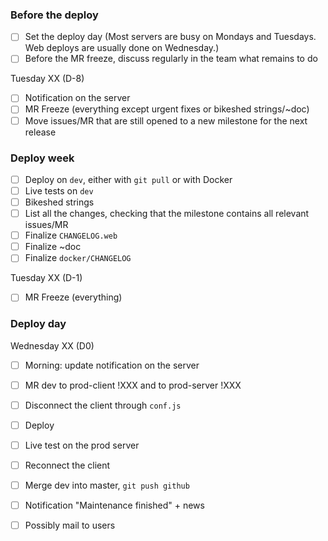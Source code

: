 

### Before the deploy

- [ ] Set the deploy day (Most servers are busy on Mondays and Tuesdays. Web deploys are usually done on Wednesday.)
- [ ] Before the MR freeze, discuss regularly in the team what remains to do

Tuesday XX (D-8)
- [ ] Notification on the server
- [ ] MR Freeze (everything except urgent fixes or bikeshed strings/~doc) 
- [ ] Move issues/MR that are still opened to a new milestone for the next release

### Deploy week

- [ ] Deploy on `dev`, either with `git pull` or with Docker
- [ ] Live tests on `dev`
- [ ] Bikeshed strings
- [ ] List all the changes, checking that the milestone contains all relevant issues/MR
- [ ] Finalize `CHANGELOG.web`
- [ ] Finalize ~doc
- [ ] Finalize `docker/CHANGELOG`

Tuesday XX (D-1)
- [ ] MR Freeze (everything)


### Deploy day

Wednesday XX (D0)
- [ ] Morning: update notification on the server
- [ ] MR dev to prod-client !XXX and to prod-server !XXX
- [ ] Disconnect the client through `conf.js`
- [ ] Deploy 
- [ ] Live test on the prod server
- [ ] Reconnect the client
- [ ] Merge dev into master, `git push github`
- [ ] Notification "Maintenance finished" + news
- [ ] Possibly mail to users


